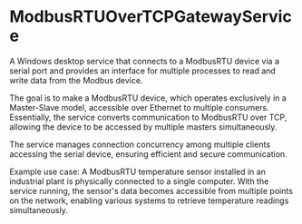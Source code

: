 # ModbusRTUOverTCPGatewayService

A Windows desktop service that connects to a ModbusRTU device via a serial port and provides an interface for multiple processes to read and write data from the Modbus device.

The goal is to make a ModbusRTU device, which operates exclusively in a Master-Slave model, accessible over Ethernet to multiple consumers. Essentially, the service converts communication to ModbusRTU over TCP, allowing the device to be accessed by multiple masters simultaneously.

The service manages connection concurrency among multiple clients accessing the serial device, ensuring efficient and secure communication.

Example use case: A ModbusRTU temperature sensor installed in an industrial plant is physically connected to a single computer. With the service running, the sensor's data becomes accessible from multiple points on the network, enabling various systems to retrieve temperature readings simultaneously.
